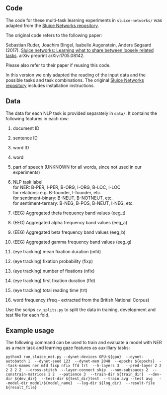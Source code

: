 ## Code

The code for these multi-task learning experiments in `sluice-networks/` was adapted from the [Sluice Networks repository](https://github.com/sebastianruder/sluice-networks).

The original code refers to the following paper:

Sebastian Ruder, Joachim Bingel, Isabelle Augenstein, Anders Søgaard (2017). 
[Sluice networks: Learning what to share between loosely related tasks](https://arxiv.org/abs/1705.08142). 
arXiv preprint arXiv:1705.08142.

Please also refer to their paper if reusing this code.

In this version we only adapted the reading of the input data and the possible tasks and task combinations. The original [Sluice Networks repository](https://github.com/sebastianruder/sluice-networks) includes installation instructions.

## Data

The data for each NLP task is provided separately in `data/`. It contains the following features in each row:

1. document ID
2. sentence ID
3. word ID
4. word
5. part of speech (UNKNOWN for all words, since not used in our experiments) 
6. NLP task label \
    for NER: B-PER, I-PER, B-ORG, I-ORG, B-LOC, I-LOC \
    for relations: e.g. B-founder, I-founder, etc. \
    for sentiment-binary: B-NEUT, B-NOTNEUT, etc. \
    for sentiment-ternary: B-NEG, B-POS, B-NEUT, I-NEG, etc.

7. (EEG) Aggregated theta frequency band values (eeg_t)
8. (EEG) Aggregated alpha frequency band values (eeg_a)
9. (EEG) Aggregated beta frequency band values (eeg_b)
10. (EEG) Aggregated gamma frequency band values (eeg_g)
11. (eye tracking) mean fixation duration (mfd)
12. (eye tracking) fixation probability (fixp)
13. (eye tracking) number of fixations (nfix)
14. (eye tracking) first fixation duration (ffd)
15. (eye tracking) total reading time (trt)
16. word frequency (freq - extracted from the British National Corpus)

Use the scrips `cv_splits.py` to split the data in training, development and test file for each fold.

## Example usage 

The following command can be used to train and evaluate a model with NER as a main task and learning gaze features as auxilliary tasks:

`python3 run_sluice_net.py --dynet-devices GPU:${gpu} 
                           --dynet-autobatch 1 
                           --dynet-seed 123 
                           --dynet-mem 2048 
                           --epochs ${epochs} 
                           --task-names ner mfd fixp nfix ffd trt 
                           --h-layers 3  
                           --pred-layer 2 2 2 2 2 2 
                           --cross-stitch 
                           --layer-connect skip 
                           --num-subspaces 2 
                           --constrain-matrices 1 2 
                           --patience 3 
                           --train-dir ${train_dir} 
                           --dev-dir ${dev_dir} 
                           --test-dir ${test_dir}test 
                           --train avg --test avg  
                           --model-dir model/${model_name} 
                           --log-dir ${log_dir} 
                           --result-file ${result_file}`
